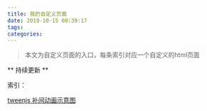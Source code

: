 ```yaml
---
title: 我的自定义页面
date: 2019-10-15 00:39:17
tags:
categories:
---
```


> 本文为自定义页面的入口，每条索引对应一个自定义的html页面

** 持续更新 **

<!-- more -->
索引：

<a href="/no_render/html/tweenjs_graphs.html" target="_blank">tweenjs 补间动画示意图</a>